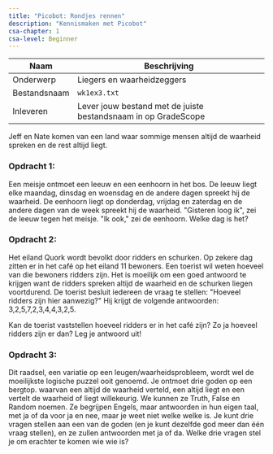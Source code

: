 ```yaml
---
title: "Picobot: Rondjes rennen"
description: "Kennismaken met Picobot"
csa-chapter: 1
csa-level: Beginner
---
```



| Naam         | Beschrijving                                                   |
|--------------|----------------------------------------------------------------|
| Onderwerp    | Liegers en waarheidzeggers                    |
| Bestandsnaam | `wk1ex3.txt`                                                   |
| Inleveren    | Lever jouw bestand met de juiste bestandsnaam in op GradeScope |


Jeff en Nate komen van een land waar sommige mensen altijd de waarheid spreken en de rest altijd liegt. 

### Opdracht 1: 
Een meisje ontmoet een leeuw en een eenhoorn in het bos. De leeuw liegt elke maandag, dinsdag en woensdag en de andere dagen spreekt hij de waarheid. De eenhoorn liegt op donderdag, vrijdag en zaterdag en de andere dagen van de week spreekt hij de waarheid. "Gisteren loog ik", zei de leeuw tegen het meisje. "Ik ook," zei de eenhoorn. Welke dag is het?

<!-- Thursday. The only day they both tell the truth is Sunday; but today can’t be Sunday because the lion also tells the truth on Saturday (yesterday). Going day by day, the only day one of them is lying and one of them is telling the truth with those two statements is Thursday.-->


### Opdracht 2: 
Het eiland Quork wordt bevolkt door ridders en schurken. Op zekere dag zitten er in het café op het eiland 11 bewoners. Een toerist wil weten hoeveel van die bewoners ridders zijn. Het is moeilijk om een goed antwoord te krijgen want de ridders spreken altijd de waarheid en de schurken liegen voortdurend. De toerist besluit iedereen de vraag te stellen: "Hoeveel ridders zijn hier aanwezig?" Hij krijgt de volgende antwoorden: 3,2,5,7,2,3,4,4,3,2,5. 

Kan de toerist vaststellen hoeveel ridders er in het café zijn? Zo ja hoeveel ridders zijn er dan? Leg je antwoord uit!

<!--3, want drie mensen antwoorden met 3-->


### Opdracht 3: 
Dit raadsel, een variatie op een leugen/waarheidsprobleem, wordt wel de moeilijkste logische puzzel ooit genoemd. Je ontmoet drie goden op een bergtop. waarvan een altijd de waarheid verteld, een altijd liegt en een vertelt de waarheid of liegt willekeurig. We kunnen ze Truth, False en Random noemen. Ze begrijpen Engels, maar antwoorden in hun eigen taal, met ja of da voor ja en nee, maar je weet niet welke welke is. Je kunt drie vragen stellen aan een van de goden (en je kunt dezelfde god meer dan één vraag stellen), en ze zullen antwoorden met ja of da. Welke drie vragen stel je om erachter te komen wie wie is?

 <!--We know Ben isn’t telling the truth because if he was, there would be two knights; so Ben could be either the knave or the spy. Cody also can’t be the knight, because then his statement would be a lie. So that must mean Alex is the knight. Ben, therefore, must be the spy, since the spy sometimes tells the truth; leaving Cody as the knave.-->


